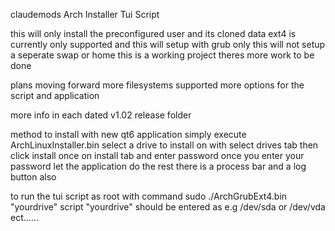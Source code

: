 

claudemods Arch Installer Tui Script 

this will only install the preconfigured user and its cloned data
ext4 is currently only supported and this will setup with grub only
this will not setup a seperate swap or home
this is a working project theres more work to be done

plans moving forward more filesystems supported
more options for the script and application

more info in each dated v1.02 release folder


method to install with new qt6 application
simply execute ArchLinuxInstaller.bin
select a drive to install on with select drives tab
then click install once on install tab and enter password
once you enter your password let the application do the rest
there is a process bar and a log button also



to run the tui script as root with command sudo ./ArchGrubExt4.bin "yourdrive" script
"yourdrive" should be entered as e.g /dev/sda or /dev/vda ect......
